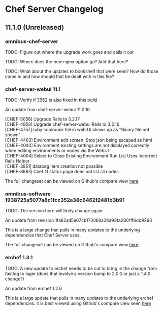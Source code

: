 # Chef Server Changelog

## 11.1.0 (Unreleased)

### omnibus-chef-server

TODO: Figure out where the upgrade work goes and calls it out

TODO: Where does the new nginx option go? Add that here?

TODO: What about the updates to bookshelf that were seen? How do those come in and how should that be dealt with in this file?

### chef-server-webui 11.1

TODO: Verify if 3952 is also fixed in this build

An update from chef-server-webui 11.0.10

[CHEF-5056] Upgrade Rails to 3.2.17  
[CHEF-4858] Upgrade chef-server-webui Rails to 3.2.16  
[CHEF-4757] ruby cookbook file in web UI shows up as "Binary file not shown"  
[CHEF-4403] Environment edit screen: Stop json being escaped as html  
[CHEF-4040] Environment existing settings are not displayed correctly when
            editing environments or nodes via the WebUI  
[CHEF-4004] Select to Close Existing Environment Run List Uses Incorrect Rails
            Helper  
[CHEF-3951] databag item creation not possible  
[CHEF-3883] Chef 11 status page does not list all nodes  

The full changeset can be viewed on Github's compare view [here](https://github.com/opscode/chef-server-webui/compare/11.0.10...11.1)

### omnibus-software 1938725a5077a8c1fcc352a38c6462f2481b3b91

TODO: The version here will likely change again

An update from revision 1fa82ad5e674b1700b0a28a93fa2801ff6db9290

This is a large change that pulls in many updates to the underlying dependencies that Chef Server uses.

The full changeset can be viewed on Github's compare view [here](https://github.com/opscode/omnibus-software/compare/1fa82ad5e674b1700b0a28a93fa2801ff6db9290...1938725a5077a8c1fcc352a38c6462f2481b3b91)


### erchef 1.3.1

TODO: A new update to erchef needs to be cut to bring in the change from fastlog to lager (does that involve a version bump to 2.0.0 or just a 1.4.0 change?)

An update from erchef 1.2.6

This is a large update that pulls in many updates to the underlying erchef dependencies. It is best viewed using Github's compare view seen [here](https://github.com/opscode/erchef/compare/1.2.6...1.3.1)

